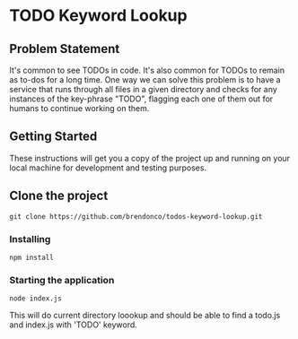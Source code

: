 # TODO Keyword Lookup

## Problem Statement
It's common to see TODOs in code. It's also common for TODOs to remain as to-dos for a long time. One way we can solve this problem is to have a service that runs through all files in a given directory and checks for any instances of the key-phrase "TODO", flagging each one of them out for humans to continue working on them.

## Getting Started
These instructions will get you a copy of the project up and running on
your local machine for development and testing purposes.

## Clone the project
```git clone https://github.com/brendonco/todos-keyword-lookup.git```

### Installing
```npm install```

### Starting the application
```node index.js```

This will do current directory loookup and should be able to find a todo.js and index.js with 'TODO' keyword.
